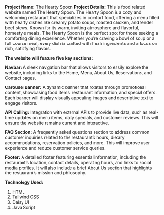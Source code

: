 **Project Name:** The Hearty Spoon
**Project Details:** This is food related website named The Hearty Spoon. 
The Hearty Spoon is a cozy and welcoming restaurant that specializes in comfort food, 
offering a menu filled with hearty dishes like creamy potato soups, roasted chicken, 
and tender beef stews. Known for its warm, inviting atmosphere and flavorful, homestyle meals, T
he Hearty Spoon is the perfect spot for those seeking a comforting dining experience. 
Whether you're craving a bowl of soup or a full course meal, every dish is crafted with fresh ingredients and a focus on rich, satisfying flavors.

**The website will feature five key sections:**

**Navbar:** A sleek navigation bar that allows visitors to easily explore the website, including links to the Home, Menu, About Us, Reservations, and Contact pages.

**Carousel Banner:** A dynamic banner that rotates through promotional content, showcasing food items, restaurant information, and special offers. 
Each banner will display visually appealing images and descriptive text to engage visitors.

**API Calling:** Integration with external APIs to provide live data, such as real-time updates on menu items, daily specials, and customer reviews. 
This will ensure the website remains current and interactive.

**FAQ Section:** A frequently asked questions section to address common customer inquiries related to the restaurant’s hours, dietary accommodations, 
reservation policies, and more. This will improve user experience and reduce customer service queries.

**Footer:** A detailed footer featuring essential information, including the restaurant’s location, contact details, operating hours, 
and links to social media profiles. It will also include a brief About Us section that highlights the restaurant’s mission and philosophy.

**Technology Used:**
1. HTML
2. Tailwind CSS
3. Daisy UI
4. Java Script

